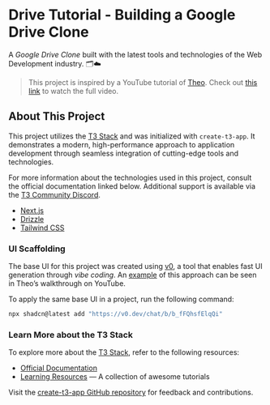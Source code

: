 # Drive Tutorial - Building a Google Drive Clone

A _Google Drive Clone_ built with the latest tools and technologies of the Web
Development industry. 🗂️☁️

> This project is inspired by a YouTube tutorial of [Theo](https://x.com/theo).
> Check out [this link](https://www.youtube.com/watch?v=d5x0JCZbAJs) to watch
> the full video.

## About This Project

This project utilizes the [T3 Stack](https://create.t3.gg/) and was initialized
with `create-t3-app`. It demonstrates a modern, high-performance approach to
application development through seamless integration of cutting-edge tools and
technologies.

For more information about the technologies used in this project, consult the
official documentation linked below. Additional support is available via the
[T3 Community Discord](https://t3.gg/discord).

- [Next.js](https://nextjs.org)
- [Drizzle](https://orm.drizzle.team)
- [Tailwind CSS](https://tailwindcss.com)

### UI Scaffolding

The base UI for this project was created using [v0](https://v0.dev/), a tool
that enables fast UI generation through _vibe coding_. An
[example](https://v0.dev/chat/google-drive-clone-ui-6jEAM0wxOgc?b=b_fFQhsfElqQi&f=0)
of this approach can be seen in Theo’s walkthrough on YouTube.

To apply the same base UI in a project, run the following command:

```bash
npx shadcn@latest add "https://v0.dev/chat/b/b_fFQhsfElqQi"
```

### Learn More about the T3 Stack

To explore more about the [T3 Stack](https://create.t3.gg/), refer to the
following resources:

- [Official Documentation](https://create.t3.gg/)
- [Learning Resources](https://create.t3.gg/en/faq#what-learning-resources-are-currently-available)
  — A collection of awesome tutorials

Visit the
[create-t3-app GitHub repository](https://github.com/t3-oss/create-t3-app) for
feedback and contributions.
